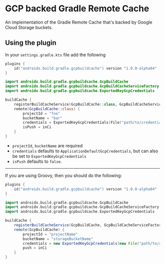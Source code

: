 # GCP backed Gradle Remote Cache

An implementation of the Gradle Remote Cache that's backed by Google Cloud Storage buckets.

## Using the plugin

In your `settings.gradle.kts` file add the following

```kotlin
plugins {
    id("androidx.build.gradle.gcpbuildcache") version "1.0.0-alpha04"
}

import androidx.build.gradle.gcpbuildcache.GcpBuildCache
import androidx.build.gradle.gcpbuildcache.GcpBuildCacheServiceFactory
import androidx.build.gradle.gcpbuildcache.ExportedKeyGcpCredentials

buildCache {
    registerBuildCacheService(GcpBuildCache::class, GcpBuildCacheServiceFactory::class)
    remote(GcpBuildCache::class) {
        projectId = "foo"
        bucketName = "bar"
        credentials = ExportedKeyGcpCredentials(File("path/to/credentials.json"))
        isPush = inCi
    }
}
```

- `projectId`, `bucketName` are required
- `credentials` defaults to `ApplicationDefaultGcpCredentials`, but can also be set to `ExportedKeyGcpCredentials`
- `isPush` defaults to `false`.

---

If you are using Groovy, then you should do the following:

```groovy
plugins {
    id("androidx.build.gradle.gcpbuildcache") version "1.0.0-alpha04"
}

import androidx.build.gradle.gcpbuildcache.GcpBuildCache
import androidx.build.gradle.gcpbuildcache.GcpBuildCacheServiceFactory
import androidx.build.gradle.gcpbuildcache.ExportedKeyGcpCredentials

buildCache {
    registerBuildCacheService(GcpBuildCache, GcpBuildCacheServiceFactory)
    remote(GcpBuildCache) {
        projectId = "projectName"
        bucketName = "storageBucketName"
        credentials = new ExportedKeyGcpCredentials(new File("path/to/credentials.json"))
        push = inCi
    }
}
```
